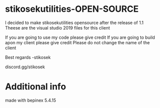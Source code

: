 # stikosekutilities-OPEN-SOURCE

I decided to make stikosekutilities opensource after the release of 1.1
Theese are the visual studio 2019 files for this client

If you are going to use my code please give credit
If you are going to build apon my client please give credit
Please do not change the name of the client

Best regards
-stikosek

discord.gg/stikosek


# Additional info

made with bepinex 5.4.15
